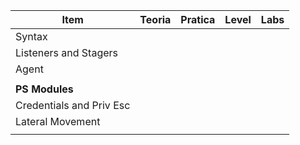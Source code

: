 | Item                     | Teoria | Pratica | Level | Labs |
| ------------------------ | ------ | ------- | ----- | ---- |
| Syntax                   |        |         |       |      |
| Listeners and Stagers    |        |         |       |      |
| Agent                    |        |         |       |      |
|                          |        |         |       |      |
| **PS Modules**           |        |         |       |      |
| Credentials and Priv Esc |        |         |       |      |
| Lateral Movement         |        |         |       |      |
|                          |        |         |       |      |
